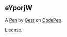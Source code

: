 eYporjW
-------


A [Pen](https://codepen.io/gess1992/pen/eYporjW) by [Gess](https://codepen.io/gess1992) on [CodePen](https://codepen.io).

[License](https://codepen.io/gess1992/pen/eYporjW/license).